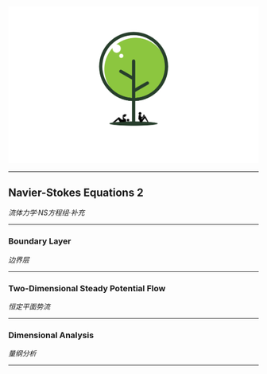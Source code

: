 <p align="center">
  <a href="https://github.com/OurForce2020/OpenOasis"><img src="../Resources/Logo/logo.png" alt=""></a>
</p>

---------------------------------------------------------------------------

## Navier-Stokes Equations 2

*流体力学·NS方程组·补充*  

<div align="center">

 

</div>


---------------------------------------------------------------------------

### Boundary Layer

*边界层*


---------------------------------------------------------------------------

### Two-Dimensional Steady Potential Flow

*恒定平面势流*


---------------------------------------------------------------------------

### Dimensional Analysis

*量纲分析*


---------------------------------------------------------------------------
